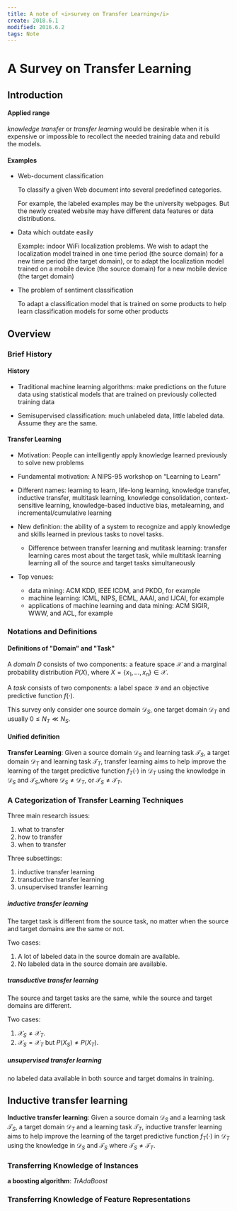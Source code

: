 ```yaml
---
title: A note of <i>survey on Transfer Learning</i>
create: 2018.6.1
modified: 2016.6.2
tags: Note
---
```

# A Survey on Transfer Learning

## Introduction

#### Applied range
*knowledge transfer*  or *transfer learning* would be desirable when it is expensive or impossible to recollect the needed training data and rebuild the models.

#### Examples

* Web-document classification
 
    To classify a given Web document into several predefined categories. 

    For example, the labeled examples may be the university webpages. But the newly created website may have different data features or data distributions. 

* Data which outdate easily 

    Example: indoor WiFi localization problems. We wish to adapt the localization model trained in one time period (the source domain) for a new time period (the target domain), or to adapt the localization model trained on a mobile device (the source domain) for a new mobile device (the target domain)

* The problem of sentiment classification

    To adapt a classification model that is trained on some products to help learn classification models for some other products

## Overview

### Brief History

#### History
* Traditional machine learning algorithms: make predictions on the future data using statistical models that are trained on previously collected training data

* Semisupervised classification: much unlabeled data, little labeled data. Assume they are the same.

#### Transfer Learning
* Motivation: People can intelligently apply knowledge learned previously to solve new problems

* Fundamental motivation: A NIPS-95 workshop on “Learning to Learn”

* Different names: learning to learn, life-long learning, knowledge transfer, inductive transfer, multitask learning, knowledge consolidation, context-sensitive learning, knowledge-based inductive bias, metalearning, and incremental/cumulative learning

* New definition: the ability of a system to recognize and apply knowledge and skills learned in previous tasks to novel tasks.
    * Difference between transfer learning and mutitask learning: transfer learning cares most about the target task, while multitask learning learning all of the source and target tasks simultaneously

* Top venues: 
    * data mining: ACM KDD, IEEE ICDM, and PKDD, for example
    * machine learning: ICML, NIPS, ECML, AAAI, and IJCAI, for example
    * applications of machine learning and data mining: ACM SIGIR, WWW, and ACL, for example


### Notations and Definitions

#### Definitions of "Domain" and "Task"
A *domain* $D$ consists of two components: a feature space $\mathcal{X}$ and a marginal probability distribution $P(X)$, where $X = \{x_1, \dots, x_n\} \in \mathcal{X}$.

A *task* consists of two components: a label space $\mathcal{Y}$ and an objective predictive function $f(\cdot)$.

This survey only consider one source domain $\mathcal{D}_S$, one target domain $\mathcal{D}_T$ and usually $0 \le N_T \ll N_S$.

#### Unified definition
**Transfer Learning**: Given a source domain $\mathcal{D}_S$ and learning task $\mathcal{T}_S$, a target domain $\mathcal{D}_T$ and learning task $\mathcal{T}_T$, transfer learning aims to help improve the learning of the target predictive function $f_T(\cdot)$ in $\mathcal{D}_T$ using the knowledge in $\mathcal{D}_S$ and $\mathcal{T}_S$,where $\mathcal{D}_S \neq \mathcal{D}_T$, or $\mathcal{T}_S \neq \mathcal{T}_T$.

### A Categorization of Transfer Learning Techniques

Three main research issues:

1. what to transfer
2. how to transfer
3. when to transfer

Three subsettings:

1. inductive transfer learning
2. transductive transfer learning
3. unsupervised transfer learning

##### inductive transfer learning
The target task is different from the source task, no matter when the source and target domains are the same or not.

Two cases:
1. A lot of labeled data in the source domain are available.
2. No labeled data in the source domain are available.

##### transductive transfer learning
The source and target tasks are the same, while the source and target domains are different.

Two cases:
1. $\mathcal{X}_S \neq \mathcal{X}_T$.
2. $\mathcal{X}_S = \mathcal{X}_T$ but $P(X_S) \neq P(X_T)$.

##### unsupervised transfer learning
no labeled data available in both source and target domains in training.

## Inductive transfer learning

**Inductive transfer learning**: Given a source domain $\mathcal{D}_S$ and a learning task $\mathcal{T}_S$, a target domain $\mathcal{D}_T$ and a learning task $\mathcal{T}_T$, inductive transfer learning aims to help improve the learning of the target predictive function $f_T(\cdot)$ in $\mathcal{D}_T$ using the knowledge in $\mathcal{D}_S$ and $\mathcal{T}_S$ where $\mathcal{T}_S \neq \mathcal{T}_T$.

### Transferring Knowledge of Instances

**a boosting algorithm**: *TrAdaBoost*

### Transferring Knowledge of Feature Representations